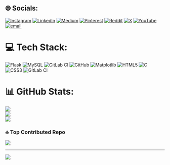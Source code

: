 ## 🌐 Socials:
[![Instagram](https://img.shields.io/badge/Instagram-%23E4405F.svg?logo=Instagram&logoColor=white)](https://instagram.com/https://www.instagram.com/monarch_codes/) [![LinkedIn](https://img.shields.io/badge/LinkedIn-%230077B5.svg?logo=linkedin&logoColor=white)](https://linkedin.com/in/https://www.linkedin.com/in/e-y-s-v-s-abhay/) [![Medium](https://img.shields.io/badge/Medium-12100E?logo=medium&logoColor=white)](https://medium.com/@https://medium.com/@abhayemani8) [![Pinterest](https://img.shields.io/badge/Pinterest-%23E60023.svg?logo=Pinterest&logoColor=white)](https://pinterest.com/https://in.pinterest.com/abhayemani8/) [![Reddit](https://img.shields.io/badge/Reddit-%23FF4500.svg?logo=Reddit&logoColor=white)](https://reddit.com/user/https://www.reddit.com/user/Monarch_royale/) [![X](https://img.shields.io/badge/X-black.svg?logo=X&logoColor=white)](https://x.com/https://x.com/monarch_royale) [![YouTube](https://img.shields.io/badge/YouTube-%23FF0000.svg?logo=YouTube&logoColor=white)](https://youtube.com/@https://www.youtube.com/@Monarch_Royale) [![email](https://img.shields.io/badge/Email-D14836?logo=gmail&logoColor=white)](mailto:abhayemani8@gmail.com) 

# 💻 Tech Stack:
![Flask](https://img.shields.io/badge/flask-%23000.svg?style=for-the-badge&logo=flask&logoColor=white) ![MySQL](https://img.shields.io/badge/mysql-4479A1.svg?style=for-the-badge&logo=mysql&logoColor=white) ![GitLab CI](https://img.shields.io/badge/gitlab%20CI-%23181717.svg?style=for-the-badge&logo=gitlab&logoColor=white) ![GitHub](https://img.shields.io/badge/github-%23121011.svg?style=for-the-badge&logo=github&logoColor=white) ![Matplotlib](https://img.shields.io/badge/Matplotlib-%23ffffff.svg?style=for-the-badge&logo=Matplotlib&logoColor=black) ![HTML5](https://img.shields.io/badge/html5-%23E34F26.svg?style=for-the-badge&logo=html5&logoColor=white) ![C](https://img.shields.io/badge/c-%2300599C.svg?style=for-the-badge&logo=c&logoColor=white) ![CSS3](https://img.shields.io/badge/css3-%231572B6.svg?style=for-the-badge&logo=css3&logoColor=white) ![GitLab CI](https://img.shields.io/badge/gitlab%20CI-%23181717.svg?style=for-the-badge&logo=gitlab&logoColor=white)
# 📊 GitHub Stats:
![](https://github-readme-stats.vercel.app/api?username=MONARCH1108&theme=dark&hide_border=false&include_all_commits=false&count_private=false)<br/>
![](https://nirzak-streak-stats.vercel.app/?user=MONARCH1108&theme=dark&hide_border=false)<br/>
![](https://github-readme-stats.vercel.app/api/top-langs/?username=MONARCH1108&theme=dark&hide_border=false&include_all_commits=false&count_private=false&layout=compact)

### 🔝 Top Contributed Repo
![](https://github-contributor-stats.vercel.app/api?username=MONARCH1108&limit=5&theme=shadow_green&combine_all_yearly_contributions=true)

---
[![](https://visitcount.itsvg.in/api?id=MONARCH1108&icon=2&color=1)](https://visitcount.itsvg.in)

<!-- Proudly created with GPRM ( https://gprm.itsvg.in ) -->
